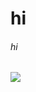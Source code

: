 <!DOCTYPE html>
<html>
  <h1>hi</h1>
  <h6>hi</h6>
  <img src="grass.png"/>
 <style 
  <button>good first time</button>
  
  </html>
